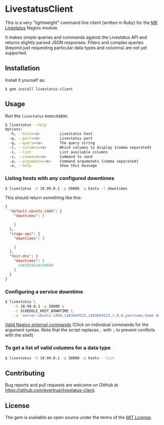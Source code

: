 # LivestatusClient

This is a very "lightweight" command line client (written in Ruby) for the [MK Livestatus](http://mathias-kettner.de/checkmk_livestatus.html) Nagios module.

It makes simple queries and commands against the Livestatus API and returns slightly parsed JSON responses. Filters and complex queries (beyond just requesting particular data types and columns) are not yet supported.

## Installation

Install it yourself as:

    $ gem install livestatus-client

## Usage

Run the `livestatus` executable:

```bash
$ livestatus --help
Options:
  -h, --host=<s>         Livestatus host
  -p, --port=<s>         Livestatus port
  -q, --query=<s>        The query string
  -l, --columns=<s>      Which columns to display (comma separated)
  -i, --list             List available columns
  -c, --command=<s>      Command to send
  -a, --arguments=<s>    Command argumenets (comma separated)
  -e, --help             Show this message
```

### Listing hosts with any configured downtimes

```bash
$ livestatus -h 10.99.0.1 -p 50000 -q hosts -l downtimes
```

This should return something like this:
```json
{
  "default-ubuntu-1404": {
    "downtimes": [

    ]
  },
  "stage-api": {
    "downtimes": [

    ]
  },
  "test-dns": {
    "downtimes": [
      1483559124159689
    ]
  }
}
```

### Configuring a service downtime

```bash
$ livestatus \
    -h 10.99.0.1 -p 50000 \
    -c SCHEDULE_HOST_DOWNTIME \
    -a 'server-ubuntu-1404,1483644522,1483644523,1,0,0,yourname,Some downtime coment'
```

[Valid Nagios external commands](https://old.nagios.org/developerinfo/externalcommands/commandlist.php) (Click on individual commands for the argument syntax. Note that the script replaces `,` with `;` to prevent conflicts with the shell)

### To get a list of valid columns for a data type

```bash
$ livestatus -h 10.99.0.1 -p 50000 -q hosts --list
```

## Contributing

Bug reports and pull requests are welcome on GitHub at https://github.com/evertrue/livestatus-client.

## License

The gem is available as open source under the terms of the [MIT License](http://opensource.org/licenses/MIT).
